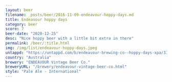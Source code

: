 ```yaml
---
layout: beer
filename: _posts/beer/2016-11-09-endeavour-hoppy-days.md
title: Endeavour hoppy days
category: beer
score: 7
beer-date: "2020-12-25"
desc: "Nice hoppy beer with a little bit extra in there"
permalink: /beer/:title.html
img: /img/list/endeavour-hoppy-days.jpeg
untappd: "https://untappd.com/b/endeavour-brewing-co--hoppy-days-xpa/3321263"
country: "Australia"
brewery: "ENDEAVOUR Vintage Beer Co."
breweryURL: "/brewery/endeavour-vintage-beer-co.html"
style: "Pale Ale - International"
---
```

